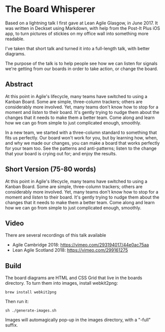 # The Board Whisperer

Based on a lightning talk I first gave at Lean Agile Glasgow, in June 2017. It was written in Deckset using Markdown, with help from the Post-It Plus iOS app, to turn pictures of stickies on my office wall into something more readable.

I've taken that short talk and turned it into a full-length talk, with better diagrams.

The purpose of the talk is to help people see how we can listen for signals we're getting from our boards in order to take action, or change the board.

## Abstract

At this point in Agile's lifecycle, many teams have switched to using a Kanban Board. Some are simple, three-column trackers; others are considerably more involved. Yet, many teams don't know how to stop for a moment and _listen_ to their board. It's gently trying to nudge them about the changes that it needs to make them a better team. Come along and learn how we can go from simple to just complicated enough, smoothly.

In a new team, we started with a three-column standard to something that fits us perfectly. Our board won't work for you, but by learning how, when, and why we made our changes, you can make a board that works perfectly for your team too. See the patterns and anti-patterns; listen to the change that your board is crying out for; and enjoy the results.

## Short Version (75-80 words)

At this point in Agile's lifecycle, many teams have switched to using a Kanban Board. Some are simple, three-column trackers; others are considerably more involved. Yet, many teams don't know how to stop for a moment and _listen_ to their board. It's gently trying to nudge them about the changes that it needs to make them a better team. Come along and learn how we can go from simple to just complicated enough, smoothly.

## Video

There are several recordings of this talk available
* Agile Cambridge 2018: https://vimeo.com/293194017/44e0ac75aa
* Lean Agile Scotland 2018:
https://vimeo.com/299161275

## Build

The board diagrams are HTML and CSS Grid that live in the boards directory. To turn them into images, install webkit2png:

`brew install webkit2png`

Then run it:

`sh ./generate-images.sh`

Images will automagically pop-up in the images directory, with a "-full" suffix.
